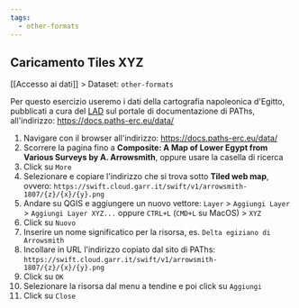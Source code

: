 ```yaml
---
tags:
  - other-formats
---
```

## Caricamento Tiles XYZ

[[Accesso ai dati]] > Dataset: `other-formats`

Per questo esercizio useremo i dati della cartografia napoleonica d'Egitto, pubblicati a cura del [LAD](https://lad.saras.uniroma1.it) sul portale di documentazione di PAThs, all'indirizzo: https://docs.paths-erc.eu/data/

1. Navigare con il browser all'indirizzo: https://docs.paths-erc.eu/data/
2. Scorrere la pagina fino a **Composite: A Map of Lower Egypt from Various Surveys by A. Arrowsmith**, oppure usare la casella di ricerca
3. Click su `More`
4. Selezionare e copiare l'indirizzo che si trova sotto **Tiled web map**, ovvero: ``https://swift.cloud.garr.it/swift/v1/arrowsmith-1807/{z}/{x}/{y}.png``
5. Andare su QGIS e aggiungere un nuovo vettore:
`Layer` > `Aggiungi Layer` > `Aggiungi Layer XYZ...` 
oppure
`CTRL+L` (`CMD+L` su MacOS) > `XYZ`
6. Click su `Nuovo`
7. Inserire un nome significatico per la risorsa, es. `Delta egiziano di Arrowsmith`
8. Incollare in URL l'indirizzo copiato dal sito di PAThs: `https://swift.cloud.garr.it/swift/v1/arrowsmith-1807/{z}/{x}/{y}.png`
9. Click su `OK`
10. Selezionare la risorsa dal menu a tendine e poi click su `Aggiungi`
11. Click su `Close`